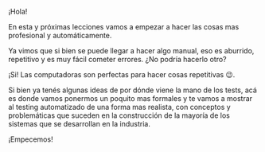 ¡Hola! 

En esta y próximas lecciones vamos a empezar a hacer las cosas mas profesional y automáticamente.

Ya vimos que si bien se puede llegar a hacer algo manual, eso es aburrido, repetitivo y es muy fácil cometer errores. ¿No podría hacerlo otro?

¡Si! Las computadoras son perfectas para hacer cosas repetitivas :wink:. 

Si bien ya tenés algunas ideas de por dónde viene la mano de los tests, acá es donde vamos ponermos un poquito mas formales y te vamos a mostrar al testing automatizado de una forma mas realista, con conceptos y problemáticas que suceden en la construcción de la mayoría de los sistemas que se desarrollan en la industria.

¡Empecemos!


